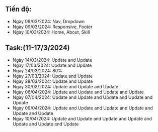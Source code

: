 ## Tiến độ:
- Ngày 08/03/2024: Nav, Dropdown
- Ngày 09/03/2024: Responsive, Footer
- Ngày 10/03/2024: Home, About, Skill
## Task:(11-17/3/2024)
- Ngày 14/03/2024: Update and Update
- Ngày 17/03/2024: Update and Update
- Ngày 24/03/2024: 80%
- Ngày 27/03/2024: Update and Update
- Ngày 28/03/2024: Update and Update
- Ngày 30/03/2024: Update and Update and Update
- Ngày 06/04/2024: Update and Update and Update and Update
- Ngày 07/04/2024: Update and Update and Update and Update and Update
- Ngày 09/04/2024: Update and Update and Update and Update and Update and Update
- Ngày 10/04/2024: Update and Update and Update and Update and Update and Update and Update
